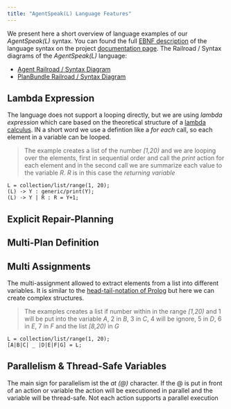 ```yaml
---
title: "AgentSpeak(L) Language Features"
---
```

We present here a short overview of language examples of our _AgentSpeak(L)_ syntax. You can found the full [EBNF description](https://en.wikipedia.org/wiki/Extended_Backus%E2%80%93Naur_Form) of the language syntax on the project [documentation page](http://lightjason.github.io/AgentSpeak/). The Railroad / Syntax diagrams of the _AgentSpeak(L)_ language:

* [Agent Railroad / Syntax Diagram](http://lightjason.github.io/AgentSpeak/rrd-output/html/org/lightjason/agentspeak/grammar/Agent.g4/)
* [PlanBundle Railroad / Syntax Diagram](http://lightjason.github.io/AgentSpeak/rrd-output/html/org/lightjason/agentspeak/grammar/PlanBundle.g4/)

## <a name="lambdaexpression"></a>Lambda Expression

The language does not support a looping directly, but we are using _lambda expression_ which care based on the theoretical structure of a [lambda calculus](https://en.wikipedia.org/wiki/Lambda_calculus). IN a short word we use a defintion like a _for each_ call, so each element in a variable can be looped.

> The example creates a list of the number _[1,20)_ and we are looping over the elements, first in sequential order and call the _print_ action for each element and in the second call we are summarize each value to the variable _R_. _R_ is in this case the _returning variable_

<pre><code class="lightjason">L = collection/list/range(1, 20);
(L) -> Y : generic/print(Y);
(L) -> Y | R : R = Y+1; 
</code></pre>

## <a name="repairplanning"></a>Explicit Repair-Planning

## <a name="multiplan"></a>Multi-Plan Definition

## <a name="multiassignment"></a>Multi Assignments

The multi-assignment allowed to extract elements from a list into different variables. It is similar to the [head-tail-notation of Prolog](https://en.wikibooks.org/wiki/Prolog/Lists) but here we can create complex structures.

> The examples creates a list if number within in the range _[1,20)_ and 1 will be put into the variable _A_, 2 in _B_, 3 in _C_, 4 will be ignore, 5 in _D_, 6 in _E_, 7 in _F_ and the list _[8,20)_ in _G_

<pre><code class="prolog">L = collection/list/range(1, 20);
[A|B|C| _ |D|E|F|G] = L;
</code></pre>

## <a name="parallelism"></a>Parallelism & Thread-Safe Variables

The main sign for parallelism ist the _at (@)_ character. If the @ is put in front of an action or variable the action will be executioned in parallel and the variable will be thread-safe. Not each action supports a parallel execution
